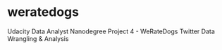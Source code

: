 # weratedogs
Udacity Data Analyst Nanodegree Project 4 - WeRateDogs Twitter Data Wrangling &amp; Analysis
